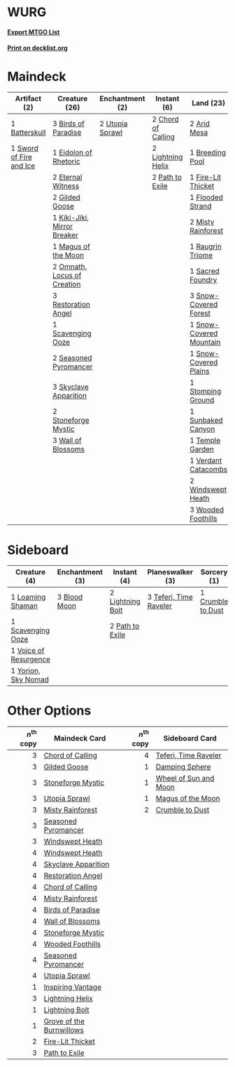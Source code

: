 # WURG

#### [Export MTGO List](../collection/WURG/WURG.txt)
#### [Print on decklist.org](http://decklist.org/?deckmain=2%09Arid%20Mesa%0A1%09Batterskull%0A3%09Birds%20of%20Paradise%0A1%09Breeding%20Pool%0A2%09Chord%20of%20Calling%0A1%09Eidolon%20of%20Rhetoric%0A2%09Eternal%20Witness%0A1%09Fire-Lit%20Thicket%0A1%09Flooded%20Strand%0A2%09Gilded%20Goose%0A1%09Kiki-Jiki,%20Mirror%20Breaker%0A2%09Lightning%20Helix%0A1%09Magus%20of%20the%20Moon%0A2%09Misty%20Rainforest%0A2%09Omnath,%20Locus%20of%20Creation%0A2%09Path%20to%20Exile%0A1%09Raugrin%20Triome%0A3%09Restoration%20Angel%0A1%09Sacred%20Foundry%0A1%09Scavenging%20Ooze%0A2%09Seasoned%20Pyromancer%0A3%09Skyclave%20Apparition%0A3%09Snow-Covered%20Forest%0A1%09Snow-Covered%20Mountain%0A1%09Snow-Covered%20Plains%0A1%09Stomping%20Ground%0A2%09Stoneforge%20Mystic%0A1%09Sunbaked%20Canyon%0A1%09Sword%20of%20Fire%20and%20Ice%0A1%09Temple%20Garden%0A2%09Utopia%20Sprawl%0A1%09Verdant%20Catacombs%0A3%09Wall%20of%20Blossoms%0A2%09Windswept%20Heath%0A3%09Wooded%20Foothills%0A1%09Wrenn%20and%20Six&deckside=3%09Blood%20Moon%0A1%09Crumble%20to%20Dust%0A2%09Lightning%20Bolt%0A1%09Loaming%20Shaman%0A2%09Path%20to%20Exile%0A1%09Scavenging%20Ooze%0A3%09Teferi,%20Time%20Raveler%0A1%09Voice%20of%20Resurgence%0A1%09Yorion,%20Sky%20Nomad)
# Maindeck

|                                          Artifact (2)                                           |                                            Creature (26)                                             |                                     Enchantment (2)                                      |                                         Instant (6)                                         |                                            Land (23)                                             |                                     Planeswalker (1)                                     |
|-------------------------------------------------------------------------------------------------|------------------------------------------------------------------------------------------------------|------------------------------------------------------------------------------------------|---------------------------------------------------------------------------------------------|--------------------------------------------------------------------------------------------------|------------------------------------------------------------------------------------------|
|1 [Batterskull](http://gatherer.wizards.com/Pages/Card/Details.aspx?multiverseid=233055)         |3 [Birds of Paradise](http://gatherer.wizards.com/Pages/Card/Details.aspx?multiverseid=129906)        |2 [Utopia Sprawl](http://gatherer.wizards.com/Pages/Card/Details.aspx?multiverseid=442181)|2 [Chord of Calling](http://gatherer.wizards.com/Pages/Card/Details.aspx?multiverseid=383209)|2 [Arid Mesa](http://gatherer.wizards.com/Pages/Card/Details.aspx?multiverseid=405092)            |1 [Wrenn and Six](http://gatherer.wizards.com/Pages/Card/Details.aspx?multiverseid=464166)|
|1 [Sword of Fire and Ice](http://gatherer.wizards.com/Pages/Card/Details.aspx?multiverseid=46429)|1 [Eidolon of Rhetoric](http://gatherer.wizards.com/Pages/Card/Details.aspx?multiverseid=380409)      |                                                                                          |2 [Lightning Helix](http://gatherer.wizards.com/Pages/Card/Details.aspx?multiverseid=249386) |1 [Breeding Pool](http://gatherer.wizards.com/Pages/Card/Details.aspx?multiverseid=97088)         |                                                                                          |
|                                                                                                 |2 [Eternal Witness](http://gatherer.wizards.com/Pages/Card/Details.aspx?multiverseid=51628)           |                                                                                          |2 [Path to Exile](http://gatherer.wizards.com/Pages/Card/Details.aspx?multiverseid=220511)   |1 [Fire-Lit Thicket](http://gatherer.wizards.com/Pages/Card/Details.aspx?multiverseid=409560)     |                                                                                          |
|                                                                                                 |2 [Gilded Goose](http://gatherer.wizards.com/Pages/Card/Details.aspx?multiverseid=473122)             |                                                                                          |                                                                                             |1 [Flooded Strand](http://gatherer.wizards.com/Pages/Card/Details.aspx?multiverseid=405098)       |                                                                                          |
|                                                                                                 |1 [Kiki-Jiki, Mirror Breaker](http://gatherer.wizards.com/Pages/Card/Details.aspx?multiverseid=50321) |                                                                                          |                                                                                             |2 [Misty Rainforest](http://gatherer.wizards.com/Pages/Card/Details.aspx?multiverseid=405102)     |                                                                                          |
|                                                                                                 |1 [Magus of the Moon](http://gatherer.wizards.com/Pages/Card/Details.aspx?multiverseid=136152)        |                                                                                          |                                                                                             |1 [Raugrin Triome](http://gatherer.wizards.com/Pages/Card/Details.aspx?multiverseid=479771)       |                                                                                          |
|                                                                                                 |2 [Omnath, Locus of Creation](http://gatherer.wizards.com/Pages/Card/Details.aspx?multiverseid=491883)|                                                                                          |                                                                                             |1 [Sacred Foundry](http://gatherer.wizards.com/Pages/Card/Details.aspx?multiverseid=405106)       |                                                                                          |
|                                                                                                 |3 [Restoration Angel](http://gatherer.wizards.com/Pages/Card/Details.aspx?multiverseid=240096)        |                                                                                          |                                                                                             |3 [Snow-Covered Forest](http://gatherer.wizards.com/Pages/Card/Details.aspx?multiverseid=121192)  |                                                                                          |
|                                                                                                 |1 [Scavenging Ooze](http://gatherer.wizards.com/Pages/Card/Details.aspx?multiverseid=420783)          |                                                                                          |                                                                                             |1 [Snow-Covered Mountain](http://gatherer.wizards.com/Pages/Card/Details.aspx?multiverseid=121233)|                                                                                          |
|                                                                                                 |2 [Seasoned Pyromancer](http://gatherer.wizards.com/Pages/Card/Details.aspx?multiverseid=464094)      |                                                                                          |                                                                                             |1 [Snow-Covered Plains](http://gatherer.wizards.com/Pages/Card/Details.aspx?multiverseid=121267)  |                                                                                          |
|                                                                                                 |3 [Skyclave Apparition](http://gatherer.wizards.com/Pages/Card/Details.aspx?multiverseid=495603)      |                                                                                          |                                                                                             |1 [Stomping Ground](http://gatherer.wizards.com/Pages/Card/Details.aspx?multiverseid=405110)      |                                                                                          |
|                                                                                                 |2 [Stoneforge Mystic](http://gatherer.wizards.com/Pages/Card/Details.aspx?multiverseid=198383)        |                                                                                          |                                                                                             |1 [Sunbaked Canyon](http://gatherer.wizards.com/Pages/Card/Details.aspx?multiverseid=464196)      |                                                                                          |
|                                                                                                 |3 [Wall of Blossoms](http://gatherer.wizards.com/Pages/Card/Details.aspx?multiverseid=405447)         |                                                                                          |                                                                                             |1 [Temple Garden](http://gatherer.wizards.com/Pages/Card/Details.aspx?multiverseid=405112)        |                                                                                          |
|                                                                                                 |                                                                                                      |                                                                                          |                                                                                             |1 [Verdant Catacombs](http://gatherer.wizards.com/Pages/Card/Details.aspx?multiverseid=405113)    |                                                                                          |
|                                                                                                 |                                                                                                      |                                                                                          |                                                                                             |2 [Windswept Heath](http://gatherer.wizards.com/Pages/Card/Details.aspx?multiverseid=405115)      |                                                                                          |
|                                                                                                 |                                                                                                      |                                                                                          |                                                                                             |3 [Wooded Foothills](http://gatherer.wizards.com/Pages/Card/Details.aspx?multiverseid=405116)     |                                                                                          |


# Sideboard

|                                          Creature (4)                                          |                                   Enchantment (3)                                    |                                       Instant (4)                                        |                                        Planeswalker (3)                                         |                                        Sorcery (1)                                         |
|------------------------------------------------------------------------------------------------|--------------------------------------------------------------------------------------|------------------------------------------------------------------------------------------|-------------------------------------------------------------------------------------------------|--------------------------------------------------------------------------------------------|
|1 [Loaming Shaman](http://gatherer.wizards.com/Pages/Card/Details.aspx?multiverseid=405286)     |3 [Blood Moon](http://gatherer.wizards.com/Pages/Card/Details.aspx?multiverseid=45386)|2 [Lightning Bolt](http://gatherer.wizards.com/Pages/Card/Details.aspx?multiverseid=806)  |3 [Teferi, Time Raveler](http://gatherer.wizards.com/Pages/Card/Details.aspx?multiverseid=461148)|1 [Crumble to Dust](http://gatherer.wizards.com/Pages/Card/Details.aspx?multiverseid=401850)|
|1 [Scavenging Ooze](http://gatherer.wizards.com/Pages/Card/Details.aspx?multiverseid=420783)    |                                                                                      |2 [Path to Exile](http://gatherer.wizards.com/Pages/Card/Details.aspx?multiverseid=220511)|                                                                                                 |                                                                                            |
|1 [Voice of Resurgence](http://gatherer.wizards.com/Pages/Card/Details.aspx?multiverseid=368951)|                                                                                      |                                                                                          |                                                                                                 |                                                                                            |
|1 [Yorion, Sky Nomad](http://gatherer.wizards.com/Pages/Card/Details.aspx?multiverseid=479752)  |                                                                                      |                                                                                          |                                                                                                 |                                                                                            |


# Other Options

|*n*<sup>th</sup> copy|                                           Maindeck Card                                           |*n*<sup>th</sup> copy|                                         Sideboard Card                                         |
|--------------------:|---------------------------------------------------------------------------------------------------|--------------------:|------------------------------------------------------------------------------------------------|
|                    3|[Chord of Calling](http://gatherer.wizards.com/Pages/Card/Details.aspx?multiverseid=383209)        |                    4|[Teferi, Time Raveler](http://gatherer.wizards.com/Pages/Card/Details.aspx?multiverseid=461148) |
|                    3|[Gilded Goose](http://gatherer.wizards.com/Pages/Card/Details.aspx?multiverseid=473122)            |                    1|[Damping Sphere](http://gatherer.wizards.com/Pages/Card/Details.aspx?multiverseid=443101)       |
|                    3|[Stoneforge Mystic](http://gatherer.wizards.com/Pages/Card/Details.aspx?multiverseid=198383)       |                    1|[Wheel of Sun and Moon](http://gatherer.wizards.com/Pages/Card/Details.aspx?multiverseid=146740)|
|                    3|[Utopia Sprawl](http://gatherer.wizards.com/Pages/Card/Details.aspx?multiverseid=442181)           |                    1|[Magus of the Moon](http://gatherer.wizards.com/Pages/Card/Details.aspx?multiverseid=136152)    |
|                    3|[Misty Rainforest](http://gatherer.wizards.com/Pages/Card/Details.aspx?multiverseid=405102)        |                    2|[Crumble to Dust](http://gatherer.wizards.com/Pages/Card/Details.aspx?multiverseid=401850)      |
|                    3|[Seasoned Pyromancer](http://gatherer.wizards.com/Pages/Card/Details.aspx?multiverseid=464094)     |                     |                                                                                                |
|                    3|[Windswept Heath](http://gatherer.wizards.com/Pages/Card/Details.aspx?multiverseid=405115)         |                     |                                                                                                |
|                    4|[Windswept Heath](http://gatherer.wizards.com/Pages/Card/Details.aspx?multiverseid=405115)         |                     |                                                                                                |
|                    4|[Skyclave Apparition](http://gatherer.wizards.com/Pages/Card/Details.aspx?multiverseid=495603)     |                     |                                                                                                |
|                    4|[Restoration Angel](http://gatherer.wizards.com/Pages/Card/Details.aspx?multiverseid=240096)       |                     |                                                                                                |
|                    4|[Chord of Calling](http://gatherer.wizards.com/Pages/Card/Details.aspx?multiverseid=383209)        |                     |                                                                                                |
|                    4|[Misty Rainforest](http://gatherer.wizards.com/Pages/Card/Details.aspx?multiverseid=405102)        |                     |                                                                                                |
|                    4|[Birds of Paradise](http://gatherer.wizards.com/Pages/Card/Details.aspx?multiverseid=129906)       |                     |                                                                                                |
|                    4|[Wall of Blossoms](http://gatherer.wizards.com/Pages/Card/Details.aspx?multiverseid=405447)        |                     |                                                                                                |
|                    4|[Stoneforge Mystic](http://gatherer.wizards.com/Pages/Card/Details.aspx?multiverseid=198383)       |                     |                                                                                                |
|                    4|[Wooded Foothills](http://gatherer.wizards.com/Pages/Card/Details.aspx?multiverseid=405116)        |                     |                                                                                                |
|                    4|[Seasoned Pyromancer](http://gatherer.wizards.com/Pages/Card/Details.aspx?multiverseid=464094)     |                     |                                                                                                |
|                    4|[Utopia Sprawl](http://gatherer.wizards.com/Pages/Card/Details.aspx?multiverseid=442181)           |                     |                                                                                                |
|                    1|[Inspiring Vantage](http://gatherer.wizards.com/Pages/Card/Details.aspx?multiverseid=417819)       |                     |                                                                                                |
|                    3|[Lightning Helix](http://gatherer.wizards.com/Pages/Card/Details.aspx?multiverseid=249386)         |                     |                                                                                                |
|                    1|[Lightning Bolt](http://gatherer.wizards.com/Pages/Card/Details.aspx?multiverseid=806)             |                     |                                                                                                |
|                    1|[Grove of the Burnwillows](http://gatherer.wizards.com/Pages/Card/Details.aspx?multiverseid=130595)|                     |                                                                                                |
|                    2|[Fire-Lit Thicket](http://gatherer.wizards.com/Pages/Card/Details.aspx?multiverseid=409560)        |                     |                                                                                                |
|                    3|[Path to Exile](http://gatherer.wizards.com/Pages/Card/Details.aspx?multiverseid=220511)           |                     |                                                                                                |

